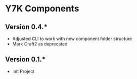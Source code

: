 # Y7K Components

## Version 0.4.*
- Adjusted CLI to work with new component folder structure
- Mark Craft2 as deprecated

## Version 0.1.*
- Init Project

